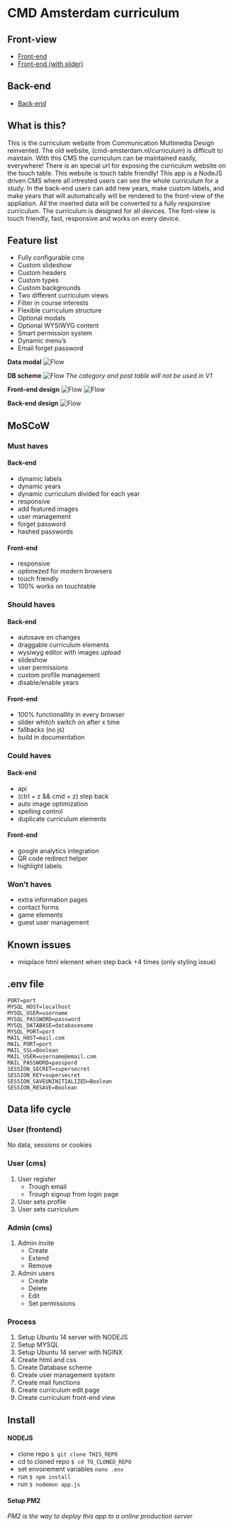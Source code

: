 # CMD Amsterdam curriculum

## Front-view
- [Front-end](http://socialscoutagency.com/)
- [Front-end (with slider)](http://socialscoutagency.com/slider)

## Back-end
- [Back-end](http://socialscoutagency.com/cms)

## What is this?
This is the curriculum website from Communication Multimedia Design reinvented. The old website, (cmd-amsterdam.nl/curriculum) is difficult to maintain. With this CMS the curriculum can be maintained easily, everywhere! There is an special url for exposing the curriculum website on the touch table. This website is touch table friendly!
This app is a NodeJS driven CMS where all intrested users can see the whole curriculum for a study. In the back-end users can add new years, make custom labels, and make years that will automatically will be rendered to the front-view of the appliation.
All the inserted data will be converted to a fully responsive curriculum. The curriculum is designed for all devices. The font-view is touch friendly, fast, responsive and works on every device.

## Feature list
- Fully configurable cms
- Custom slideshow
- Custom headers
- Custom types
- Custom backgrounds
- Two different curriculum views
- Filter in course interests
- Flexible curriculum structure
- Optional modals
- Optional WYSIWYG content
- Smart permission system
- Dynamic menu’s
- Email forget password

__Data modal__
![Flow](https://raw.githubusercontent.com/royvanderzon/cmd-curriculum/master/images/data.png)

__DB scheme__
![Flow](https://raw.githubusercontent.com/royvanderzon/cmd-curriculum/master/images/db.png)
_The category and post table will not be used in V1_

__Front-end design__
![Flow](https://raw.githubusercontent.com/royvanderzon/cmd-curriculum/master/images/ontwerp-v2.png)
![Flow](https://raw.githubusercontent.com/royvanderzon/cmd-curriculum/master/images/ontwerp-v2-2.png)

__Back-end design__
![Flow](https://raw.githubusercontent.com/royvanderzon/cmd-curriculum/master/images/Back-end.png)

## MoSCoW
### Must haves
#### Back-end
- dynamic labels
- dynamic years
- dynamic curriculum divided for each year
- responsive
- add featured images
- user management
- forget password
- hashed passwords
#### Front-end
- responsive
- optimezed for modern browsers
- touch friendly
- 100% works on touchtable

### Should haves
#### Back-end
- autosave on changes
- draggable curriculum elements
- wysiwyg editor with images upload
- slideshow
- user permissions
- custom profile management
- disable/enable years
#### Front-end
- 100% functionallity in every browser
- slider whitch switch on after x time
- fallbacks (no js)
- build in documentation

### Could haves
#### Back-end
- api
- (ctrl + z && cmd + z) step back
- auto image optimization
- spelling control
- duplicate curriculum elements
#### Front-end
- google analytics integration
- QR code redirect helper
- highlight labels

### Won't haves
- extra information pages
- contact forms
- game elements
- guest user management

## Known issues
- misplace html element when step back +4 times (only styling issue)

## .env file
```
PORT=port
MYSQL_HOST=localhost
MYSQL_USER=username
MYSQL_PASSWORD=password
MYSQL_DATABASE=databasename
MYSQL_PORT=port
MAIL_HOST=mail.com
MAIL_PORT=port
MAIL_SSL=Boolean
MAIL_USER=username@email.com
MAIL_PASSWORD=passpord
SESSION_SECRET=supersecret
SESSION_KEY=supersecret
SESSION_SAVEUNINITIALIZED=Boolean
SESSION_RESAVE=Boolean
```

## Data life cycle
### User (frontend)
No data, sessions or cookies
### User (cms)
1. User register
   * Trough email
   * Trough signup from login page
2. User sets profile
3. User sets curriculum
### Admin (cms)
1. Admin invite
   * Create
   * Extend
   * Remove
2. Admin users
   * Create
   * Delete
   * Edit
   * Set permissions

### Process 
1. Setup Ubuntu 14 server with NODEJS
2. Setup MYSQL
3. Setup Ubuntu 14 server with NGINX
4. Create html and css
5. Create Database scheme
6. Create user management system
7. Create mail functions
8. Create curriculum edit page
9. Create curriculum front-end view

## Install
#### NODEJS
- clone repo `$ git clone THIS_REPO`
- cd to cloned repo `$ cd TO_CLONED_REPO`
- set envoirement variables `nano .env`
- run `$ npm install`
- run `$ nodemon app.js`
#### Setup PM2
*PM2 is the way to deploy this app to a online production server*
